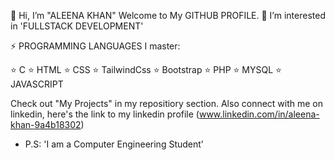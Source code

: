 👋 Hi, I’m "ALEENA KHAN"
 Welcome to My GITHUB PROFILE.
 👀 I’m interested in 'FULLSTACK DEVELOPMENT'

 ⚡ PROGRAMMING LANGUAGES I master:
 
⭐ C
⭐ HTML
⭐ CSS
⭐ TailwindCss
⭐ Bootstrap
⭐ PHP
⭐ MYSQL
⭐ JAVASCRIPT

  Check out "My Projects" in my repositiory section.
  Also connect with me on linkedin,
  here's the link to my linkedin profile
 (www.linkedin.com/in/aleena-khan-9a4b18302)
  

- P.S: 'I am a Computer Engineering Student'

